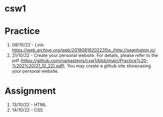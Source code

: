 # csw1

# Practice
1. 08/10/22 - Link: https://web.archive.org/web/20180819202235js_/http://seanhalpin.io/
2. 21/10/22 - Create your personal website. For details, please refer to the pdf (https://github.com/namastevis/csw1/blob/main/Practice%20-%202%20(21_10_22).pdf). You may create a github site showcasing your personal website.

# Assignment
1. 13/10/22 - HTML
2. 14/10/22 - CSS
